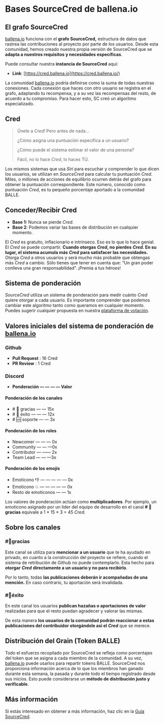 # Bases SourceCred de ballena.io

## El grafo SourceCred <a id="29f6"></a>

[ballena.io](https://ballena.io/) funciona con el **grafo SourceCred,** estructura de datos que rastrea las contribuciones al proyecto por parte de los usuarios. Desde esta comunidad, hemos creado nuestra propia versión de SourceCred que se **adapta a nuestros requisitos y necesidades específicas**.

Puede consultar nuestra **instancia de SourceCred** aquí:

* **Link**: [https://cred.ballena.io](https://cred.ballena.io/)

La comunidad [ballena.io](https://ballena.io/) podría definirse como la suma de todas nuestras conexiones. Cada conexión que haces con otro usuario se registra en el grafo, adaptando tu recompensa, y a su vez las recompensas del resto, de acuerdo a tu compromiso. Para hacer esto, SC creó un algoritmo especializado.

## Cred <a id="7e0e"></a>

> Únete a _Cred_! Pero antes de nada…
>
> ¿Cómo asigna una puntuación específica a un usuario?
>
> ¿Cómo puede el sistema estimar el valor de una persona?
>
> Fácil, no lo hace _Cred_, lo haces TÚ.

Los mismos sistemas que usa _Siri_ para escuchar y comprender lo que dicen los usuarios, se utilizan en _SourceCred_ para calcular tu puntuación _Cred_. Miles, o millones de acciones de equilibrio ocurren detrás del grafo para obtener la puntuación correspondiente. Este número, conocido como puntuación _Cred_, es tu pequeño porcentaje aportado a la comunidad BALLE.

## Conceder/Recibir Cred <a id="7652"></a>

* **Base 1:** Nunca se pierde _Cred_.
* **Base 2**: Podemos variar las bases de distribución en cualquier momento.

El _Cred_ es gratuito, inflacionario e intrínseco. Eso es lo que lo hace genial. El _Cred_ se puede compartir. **Cuando otorgas** _**Cred**_**, no pierdes** _**Cred**_**. En su lugar, el sistema acumula más** _**Cred**_ **para satisfacer las necesidades.** Otorga _Cred_ a otros usuarios y será mucho más probable que obtengas más _Cred_ a cambio. Sólo tienes que tener en cuenta que: “Un gran poder conlleva una gran responsabilidad”. ¡Premia a tus héroes!

## Sistema de ponderación <a id="6a74"></a>

_SourceCred_ utiliza un sistema de ponderación para medir cuánto _Cred_ quiere otorgar a cada usuario. Es importante comprender que podemos cambiar este algoritmo tanto como queramos en cualquier momento. Puedes sugerir cualquier propuesta en nuestra [plataforma de votación](https://vote.ballena.io/#/).

## Valores iniciales del sistema de ponderación de [ballena.io](https://ballena.io/) <a id="0117"></a>

### Github

* **Pull Request** : 16 Cred
* **PR Review** : 1 Cred

### Discord

* **Ponderación — — — — Valor**

#### Ponderación de los canales

* \# 💙 gracias — — 15x
* \# 🎉 éxito — — — 12x
* \# 🆘 soporte — — 3x

#### Ponderación de los roles

* Newcomer — — — 0x
* Community — — —0x
* Contributor — —— 2x
* Team Lead — — —3x

#### Ponderación de los emojis

* Emoticono 👎 — — — — — 0x
* Emoticono 💥 — — — — — 0x
* Resto de emoticonos — — 1x

Los valores de ponderación actúan como **multiplicadores**. Por ejemplo, un emoticono asignado por un líder del equipo de desarrollo en el canal **\# 💙 gracias** equivale a 1 \* 15 \* 3 = 45 _Cred_.

## Sobre los canales <a id="aa97"></a>

### \#💙gracias <a id="baed"></a>

Este canal se utiliza para **mencionar a un usuario** que te ha ayudado en privado, en cuanto a la construcción del proyecto se refiere, cuando el sistema de retribución de Github no puede contemplarlo. Esta hecho para **otorgar** _**Cred**_ **directamente a un usuario y no para recibirlo**.

Por lo tanto, todas **las publicaciones deberán ir acompañadas de una mención.** En caso contrario, tu aportación será invalidada.



### \#🎉éxito <a id="d98d"></a>

En este canal los usuarios **publican hazañas o aportaciones de valor** realizadas para que el resto puedan agradecer y valorar las mismas.

De esta manera **los usuarios de la comunidad podrán reaccionar a estas publicaciones del contribuidor otorgándole así el** _**Cred**_ que se merece.

## Distribución del Grain \(Token BALLE\) <a id="0679"></a>

Todo el esfuerzo recopilado por SourceCred se refleja como porcentajes del token que se asigna a cada miembro de la comunidad. A su vez, [ballena.io](https://ballena.io/) puede usarlos para repartir tokens BALLE. SourceCred nos proporciona información acerca de lo que los miembros han ganado durante esta semana, la pasada y durante todo el tiempo registrado desde sus inicios. Esto puede considerarse un **método de distribución justo y verificable**.

## Más información <a id="e70d"></a>

Si estás interesado en obtener a más información, haz clic en la [Guía SourceCred](https://sourcecred.io/docs/beta/cred/).





